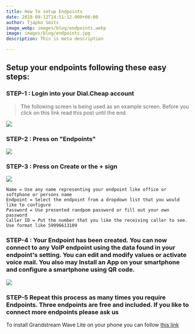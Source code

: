 ```yaml
---
title: How To setup Endpoints
date: 2018-09-12T14:51:12.000+06:00
author: Tjapko Smits
image_webp: images/blog/endpoints.webp
image: images/blog/endpoints.jpg
description: This is meta description

---
```

## Setup your endpoints following these easy steps:

### STEP-1 : Login into your Dial.Cheap account

> The following screen is being used as an example screen. Before you click on this link read this post until the end.

![](/images/dashboard.webp)

### STEP-2 : Press on "Endpoints"

![](/images/addendpoint.webp)

### STEP-3 : Press on Create or the + sign

![](/images/addinfo.webp)

    Name = Use any name representing your endpoint like office or softphone or persons name
    Endpoint = Select the endpoint from a dropdown list that you would like to configure
    Password = Use presented randpom password or fill out your own password
    Caller ID = Put the number that you like the receiving caller to see. Use format like 59996613109

### STEP-4 : Your Endpoint has been created. You can now connect to any VoIP endpoint using the data found in your endpoint's setting. You can edit and modify values or activate voice mail. You also may Install an App on your smartphone and configure a smartphone using QR code.

![](/images/readyendpoint.webp)

### STEP-5 Repeat this process as many times you require Endpoints. Three endpoints are free and included. If you like to connect more endpoints please ask us

To install Grandstream Wave Lite on your phone you can follow [this link]()